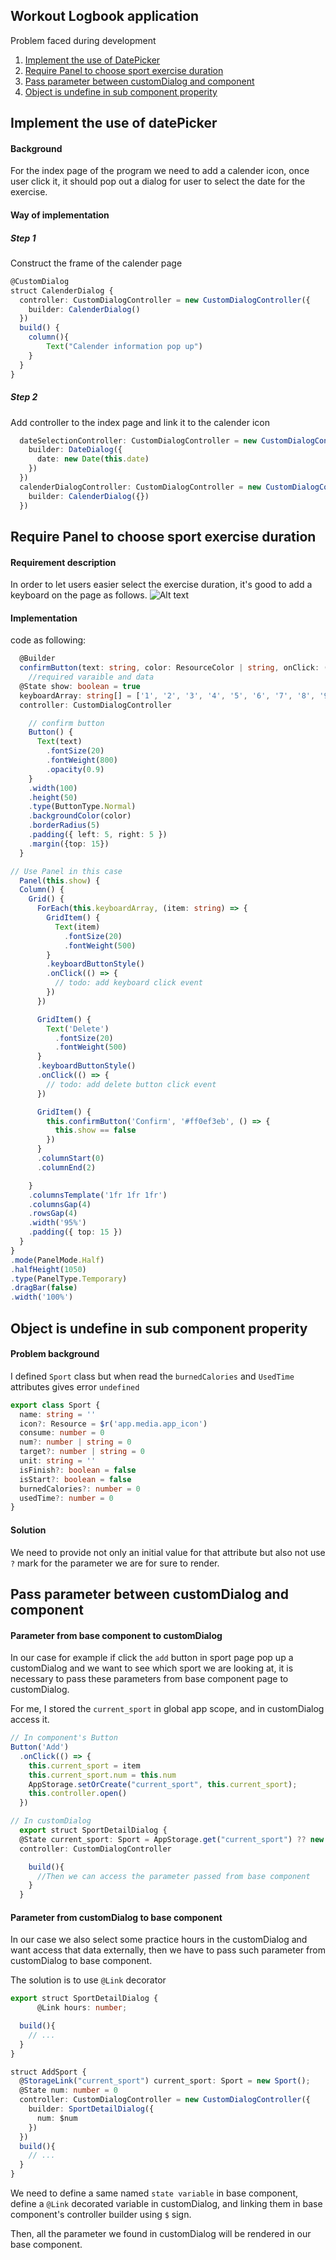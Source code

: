 ## Workout Logbook application


Problem faced during development
1. [Implement the use of DatePicker](#implement-the-use-of-datepicker)
2. [Require Panel to choose sport exercise duration](#require-panel-to-choose-sport-exercise-duration)
3. [Pass parameter between customDialog and component](#pass-parameter-between-customdialog-and-component)
4. [Object is undefine in sub component properity](#object-is-undefined-in-sub-component-properity)
## Implement the use of datePicker

#### Background
For the index page of the program we need to add a calender icon, once user click it, it should pop out a dialog for user to select the date for the exercise.

#### Way of implementation
##### Step 1
Construct the frame of the calender page
```typescript
@CustomDialog
struct CalenderDialog {
  controller: CustomDialogController = new CustomDialogController({
    builder: CalenderDialog()
  })
  build() {
    column(){
        Text("Calender information pop up")
    }
  }
}
```

##### Step 2 
Add controller to the index page and link it to the calender icon  

```typescript
  dateSelectionController: CustomDialogController = new CustomDialogController({
    builder: DateDialog({
      date: new Date(this.date)
    })
  })
  calenderDialogController: CustomDialogController = new CustomDialogController({
    builder: CalenderDialog({})
  })
```
## Require Panel to choose sport exercise duration
#### Requirement description
In order to let users easier select the exercise duration, it's good to add a keyboard on the page as follows.
![Alt text](images/WorkoutLogbookImage/image_1.png)

#### Implementation
code as following:
```typescript
  @Builder
  confirmButton(text: string, color: ResourceColor | string, onClick: ((event: ClickEvent) => void)) {
    //required varaible and data
  @State show: boolean = true
  keyboardArray: string[] = ['1', '2', '3', '4', '5', '6', '7', '8', '9', '0', '.']
  controller: CustomDialogController

    // confirm button
    Button() {
      Text(text)
        .fontSize(20)
        .fontWeight(800)
        .opacity(0.9)
    }
    .width(100)
    .height(50)
    .type(ButtonType.Normal)
    .backgroundColor(color)
    .borderRadius(5)
    .padding({ left: 5, right: 5 })
    .margin({top: 15})
  }

// Use Panel in this case
  Panel(this.show) {
  Column() {
    Grid() {
      ForEach(this.keyboardArray, (item: string) => {
        GridItem() {
          Text(item)
            .fontSize(20)
            .fontWeight(500)
        }
        .keyboardButtonStyle()
        .onClick(() => {
          // todo: add keyboard click event
        })
      })

      GridItem() {
        Text('Delete')
          .fontSize(20)
          .fontWeight(500)
      }
      .keyboardButtonStyle()
      .onClick(() => {
        // todo: add delete button click event
      })

      GridItem() {
        this.confirmButton('Confirm', '#ff0ef3eb', () => {
          this.show == false
        })
      }
      .columnStart(0)
      .columnEnd(2)

    }
    .columnsTemplate('1fr 1fr 1fr')
    .columnsGap(4)
    .rowsGap(4)
    .width('95%')
    .padding({ top: 15 })
  }
}
.mode(PanelMode.Half)
.halfHeight(1050)
.type(PanelType.Temporary)
.dragBar(false)
.width('100%')
```

## Object is undefine in sub component properity
#### Problem background
I defined `Sport` class but when read the `burnedCalories` and `UsedTime` attributes gives error `undefined`
```typescript
export class Sport {
  name: string = ''
  icon?: Resource = $r('app.media.app_icon')
  consume: number = 0
  num?: number | string = 0
  target?: number | string = 0
  unit: string = ''
  isFinish?: boolean = false
  isStart?: boolean = false
  burnedCalories?: number = 0
  usedTime?: number = 0
}
```

#### Solution
We need to provide not only an initial value for that attribute but also not use `?` mark for the parameter we are for sure to render.

## Pass parameter between customDialog and component
#### Parameter from base component to customDialog
In our case for example if click the `add` button in sport page pop up a customDialog and we want to see which sport we are looking at, it is necessary to pass these parameters from base component page to customDialog.

For me, I stored the `current_sport` in global app scope, and in customDialog access it.

```typescript
// In component's Button
Button('Add')
  .onClick(() => {
    this.current_sport = item
    this.current_sport.num = this.num
    AppStorage.setOrCreate("current_sport", this.current_sport);
    this.controller.open()
  })

// In customDialog
  export struct SportDetailDialog {
  @State current_sport: Sport = AppStorage.get("current_sport") ?? new Sport()
  controller: CustomDialogController

    build(){
      //Then we can access the parameter passed from base component
    }
  }
```

#### Parameter from customDialog to base component
In our case we also select some practice hours in the customDialog and want access that data externally, then we have to pass such parameter from customDialog to base component.

The solution is to use `@Link` decorator
```typescript
export struct SportDetailDialog {
      @Link hours: number;

  build(){
    // ...    
  }
}

struct AddSport {
  @StorageLink("current_sport") current_sport: Sport = new Sport();
  @State num: number = 0
  controller: CustomDialogController = new CustomDialogController({
    builder: SportDetailDialog({
      num: $num
    })
  })
  build(){
    // ...    
  }
}
```
We need to define a same named `state variable` in base component, define a `@Link` decorated variable in customDialog, and linking them in base component's controller builder using `$` sign.

Then, all the parameter we found in customDialog will be rendered in our base component.


